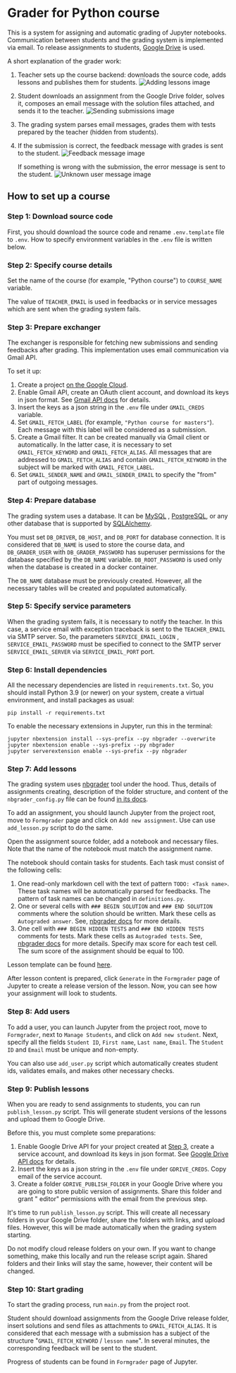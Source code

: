 # Grader for Python course

This is a system for assigning and automatic grading of Jupyter notebooks.
Communication between students and the grading system is implemented via email.
To release assignments to
students, [Google Drive](https://www.google.com/intl/en-GB/drive/) is used.

A short explanation of the grader work:

1. Teacher sets up the course backend: downloads the source code, adds lessons
   and publishes them for students.
   ![Adding lessons image](demo/adding_lessons.png "Adding lessons image")
2. Student downloads an assignment from the Google Drive folder, solves it,
   composes an email message with the solution files attached, and sends it to
   the teacher.
   ![Sending submissions image](demo/sending_submissions.png "Sending submissions image")
3. The grading system parses email messages, grades them with tests prepared by
   the teacher  (hidden from students).
4. If the submission is correct, the feedback message with grades is sent to
   the student.
   ![Feedback message image](demo/feedback_message.png "Feedback message image")

   If something is wrong with the submission, the error message is sent to the
   student.
   ![Unknown user message image](demo/unknown_user_message.png "Unknown user message image")

## How to set up a course

### Step 1: Download source code

First, you should download the source code and rename `.env.template` file
to `.env`. How to specify environment variables in the `.env` file is written
below.

### Step 2: Specify course details

Set the name of the course (for example, "Python course") to `COURSE_NAME`
variable.

The value of `TEACHER_EMAIL` is used in feedbacks or in service messages which
are sent when the grading system fails.

### Step 3: Prepare exchanger

The exchanger is responsible for fetching new submissions and sending feedbacks
after grading. This implementation uses email communication via Gmail API.

To set it up:

1. Create a project [on the Google Cloud](https://cloud.google.com/).
2. Enable Gmail API, create an OAuth client account, and download its keys in
   json format.
   See [Gmail API docs](https://developers.google.com/gmail/api/quickstart/python)
   for details.
3. Insert the keys as a json string in the `.env` file under `GMAIL_CREDS`
   variable.
4. Set `GMAIL_FETCH_LABEL` (for example, `"Python course for masters"`). Each
   message with this label will be considered as a submission.
5. Create a Gmail filter. It can be created manually via Gmail client or
   automatically. In the latter case, it is necessary to
   set `GMAIL_FETCH_KEYWORD` and `GMAIL_FETCH_ALIAS`. All messages that are
   addressed to `GMAIL_FETCH_ALIAS` and contain `GMAIL_FETCH_KEYWORD` in the
   subject will be marked with `GMAIL_FETCH_LABEL`.
6. Set `GMAIL_SENDER_NAME` and `GMAIL_SENDER_EMAIL` to specify the "from" part
   of outgoing messages.

### Step 4: Prepare database

The grading system uses a database. It can be [MySQL](https://www.mysql.com/)
, [PostgreSQL](https://www.postgresql.org/), or any other database that is
supported by [SQLAlchemy](https://www.sqlalchemy.org/).

You must set `DB_DRIVER`, `DB_HOST`, and `DB_PORT` for database connection. It
is considered that `DB_NAME` is used to store the course data,
and `DB_GRADER_USER` with `DB_GRADER_PASSWORD` has superuser permissions for
the database specified by the `DB_NAME` variable. `DB_ROOT_PASSWORD` is used
only when the database is created in a docker container.

The `DB_NAME` database must be previously created. However, all the necessary
tables will be created and populated automatically.

### Step 5: Specify service parameters

When the grading system fails, it is necessary to notify the teacher. In this
case, a service email with exception traceback is sent to the `TEACHER_EMAIL`
via SMTP server. So, the parameters `SERVICE_EMAIL_LOGIN`
, `SERVICE_EMAIL_PASSWORD` must be specified to connect to the SMTP
server `SERVICE_EMAIL_SERVER` via `SERVICE_EMAIL_PORT` port.

### Step 6: Install dependencies

All the necessary dependencies are listed in `requirements.txt`. So, you should
install Python 3.9 (or newer) on your system, create a virtual environment, and
install packages as usual:

```shell
pip install -r requirements.txt
```

To enable the necessary extensions in Jupyter, run this in the terminal:

```shell
jupyter nbextension install --sys-prefix --py nbgrader --overwrite
jupyter nbextension enable --sys-prefix --py nbgrader
jupyter serverextension enable --sys-prefix --py nbgrader
```

### Step 7: Add lessons

The grading system
uses [nbgrader](https://github.com/jupyter/nbgrader/tree/8a498b320b8a91f83edaa1ab9aa5c280c976c572)
tool under the hood. Thus, details of assignments creating, description of the
folder structure, and content of the `nbgrader_config.py` file can be
found [in its docs](https://nbgrader.readthedocs.io/en/stable/).

To add an assignment, you should launch Jupyter from the project root, move
to `Formgrader` page and click on `Add new assignment`. Use can
use `add_lesson.py` script to do the same.

Open the assignment source folder, add a notebook and necessary files. Note
that the name of the notebook must match the assignment name.

The notebook should contain tasks for students. Each task must consist of the
following cells:

1. One read-only markdown cell with the text of pattern `TODO: <Task name>`.
   These task names will be automatically parsed for feedbacks. The pattern of
   task names can be changed in `definitions.py`.
2. One or several cells with `### BEGIN SOLUTION` and `### END SOLUTION`
   comments where the solution should be written. Mark these cells
   as `Autograded answer`.
   See, [nbgrader docs](https://nbgrader.readthedocs.io/en/stable/user_guide/creating_and_grading_assignments.html)
   for more details.
3. One cell with `### BEGIN HIDDEN TESTS` and `### END HIDDEN TESTS` comments
   for tests. Mark these cells as `Autograded tests`.
   See, [nbgrader docs](https://nbgrader.readthedocs.io/en/stable/user_guide/creating_and_grading_assignments.html)
   for more details. Specify max score for each test cell. The sum score of the
   assignment should be equal to 100.

Lesson template can be found [here](demo/lesson.ipynb).

After lesson content is prepared, click `Generate` in the `Formgrader` page of
Jupyter to create a release version of the lesson. Now, you can see how your
assignment will look to students.

### Step 8: Add users

To add a user, you can launch Jupyter from the project root, move
to `Formgrader`, next to `Manage Students`, and click on `Add new student`.
Next, specify all the fields `Student ID`, `First name`, `Last name`, `Email`.
The `Student ID` and `Email` must be unique and non-empty.

You can also use `add_user.py` script which automatically creates student ids,
validates emails, and makes other necessary checks.

### Step 9: Publish lessons

When you are ready to send assignments to students, you can
run `publish_lesson.py` script. This will generate student versions of the
lessons and upload them to Google Drive.

Before this, you must complete some preparations:

1. Enable Google Drive API for your project created
   at [Step 3](#step-3-prepare-exchanger), create a service account, and
   download its keys in json format.
   See [Google Drive API docs](https://developers.google.com/drive/api/v3/quickstart/python)
   for details.
2. Insert the keys as a json string in the `.env` file under `GDRIVE_CREDS`.
   Copy email of the service account.
3. Create a folder `GDRIVE_PUBLISH_FOLDER` in your Google Drive where you are
   going to store public version of assignments. Share this folder and grant "
   editor" permissions with the email from the previous step.

It's time to run `publish_lesson.py` script. This will create all necessary
folders in your Google Drive folder, share the folders with links, and upload
files. However, this will be made automatically when the grading system
starting.

Do not modify cloud release folders on your own. If you want to change
something, make this locally and run the release script again. Shared folders
and their links will stay the same, however, their content will be changed.

### Step 10: Start grading

To start the grading process, run `main.py` from the project root.

Student should download assignments from the Google Drive release folder,
insert solutions and send files as attachments to `GMAIL_FETCH_ALIAS`. It is
considered that each message with a submission has a subject of the
structure "`GMAIL_FETCH_KEYWORD` / `lesson name`". In several minutes, the
corresponding feedback will be sent to the student.

Progress of students can be found in `Formgrader` page of Jupyter.
